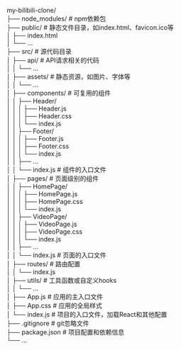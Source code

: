 my-bilibili-clone/  
├── node_modules/                   # npm依赖包  
├── public/                         # 静态文件目录，如index.html、favicon.ico等  
│   ├── index.html  
│   └── ...  
├── src/                            # 源代码目录  
│   ├── api/                        # API请求相关的代码  
│   │   └── ...  
│   ├── assets/                     # 静态资源，如图片、字体等  
│   │   └── ...  
│   ├── components/                 # 可复用的组件  
│   │   ├── Header/  
│   │   │   ├── Header.js  
│   │   │   ├── Header.css  
│   │   │   └── index.js  
│   │   ├── Footer/  
│   │   │   ├── Footer.js  
│   │   │   ├── Footer.css  
│   │   │   └── index.js  
│   │   ├── ...  
│   │   └── index.js                # 组件的入口文件  
│   ├── pages/                      # 页面级别的组件  
│   │   ├── HomePage/  
│   │   │   ├── HomePage.js  
│   │   │   ├── HomePage.css  
│   │   │   └── index.js  
│   │   ├── VideoPage/  
│   │   │   ├── VideoPage.js  
│   │   │   ├── VideoPage.css  
│   │   │   └── index.js  
│   │   ├── ...  
│   │   └── index.js                # 页面的入口文件  
│   ├── routes/                     # 路由配置  
│   │   └── index.js  
│   ├── utils/                      # 工具函数或自定义hooks  
│   │   └── ...  
│   ├── App.js                      # 应用的主入口文件  
│   ├── App.css                     # 应用的全局样式  
│   └── index.js                    # 项目的入口文件，加载React和其他配置  
├── .gitignore                     # git忽略文件  
├── package.json                   # 项目配置和依赖信息  
└── ...
